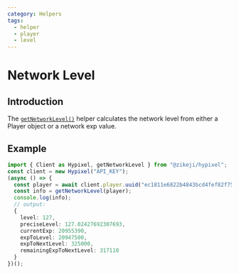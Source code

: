 ```yaml
---
category: Helpers
tags:
  - helper
  - player
  - level
---
```

# Network Level

## Introduction

The [<code class="language-javascript"><span class="token function">getNetworkLevel</span><span class="token punctuation">(</span><span class="token punctuation">)</span></code>](/ts-api/modules/helpers_networklevel/#getnetworklevel) helper calculates the network level from either a Player object or a network exp value.

## Example

```typescript
import { Client as Hypixel, getNetworkLevel } from "@zikeji/hypixel";
const client = new Hypixel("API_KEY");
(async () => {
  const player = await client.player.uuid("ec1811e6822b4843bcd4fef82f75deb7");
  const info = getNetworkLevel(player);
  console.log(info);
  // output:
  {
    level: 127,
    preciseLevel: 127.02427692307693,
    currentExp: 20955390,
    expToLevel: 20947500,
    expToNextLevel: 325000,
    remainingExpToNextLevel: 317110
  }
})();
```